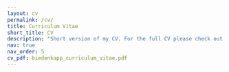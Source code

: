 ```yaml
---
layout: cv
permalink: /cv/
title: Curriculum Vitae
short_title: CV
description: "Short version of my CV. For the full CV please check out the PDF linked on the right.<BR>Note: This part of my webpage is only infrequently updated. Last updated: 14.07.2022"
nav: true
nav_order: 5
cv_pdf: biedenkapp_curriculum_vitae.pdf
---
```

